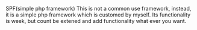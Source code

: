 SPF(simple php framework)
This is not a common use framework, instead, it is a simple php framework which is customed by myself.
Its functionality is week, but count be extened and add functionality what ever you want.

